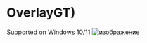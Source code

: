 # OverlayGT)
Supported on Windows 10/11
![изображение](https://github.com/Curicano/OverlayGT/blob/c6d3191b54e7e00b2718e2ee01af30f24af7b21f/preview.pn)
